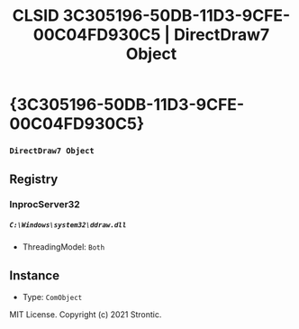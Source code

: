 ﻿---
title: "CLSID 3C305196-50DB-11D3-9CFE-00C04FD930C5 | DirectDraw7 Object"
excerpt: What is COM-Object CLSID 3C305196-50DB-11D3-9CFE-00C04FD930C5?
---

# {3C305196-50DB-11D3-9CFE-00C04FD930C5}

### `DirectDraw7 Object`

## Registry


### InprocServer32

##### `C:\Windows\system32\ddraw.dll`
* ThreadingModel: `Both`

## Instance

* Type: `ComObject`

MIT License. Copyright (c) 2021 Strontic.


